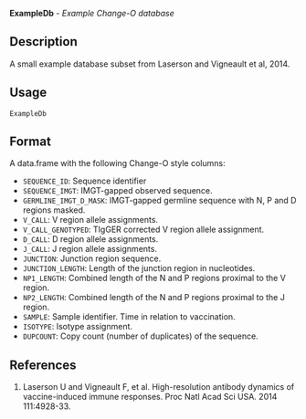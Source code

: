 **ExampleDb** - *Example Change-O database*

Description
--------------------

A small example database subset from Laserson and Vigneault et al, 2014.


Usage
--------------------
```
ExampleDb
```




Format
-------------------
A data.frame with the following Change-O style columns:

+ `SEQUENCE_ID`:           Sequence identifier
+ `SEQUENCE_IMGT`:         IMGT-gapped observed sequence.
+ `GERMLINE_IMGT_D_MASK`:  IMGT-gapped germline sequence with N, P and
D regions masked.
+ `V_CALL`:                V region allele assignments.
+ `V_CALL_GENOTYPED`:      TIgGER corrected V region allele assignment.
+ `D_CALL`:                D region allele assignments.
+ `J_CALL`:                J region allele assignments.
+ `JUNCTION`:              Junction region sequence.
+ `JUNCTION_LENGTH`:       Length of the junction region in nucleotides.
+ `NP1_LENGTH`:            Combined length of the N and P regions proximal
to the V region.
+ `NP2_LENGTH`:            Combined length of the N and P regions proximal
to the J region.
+ `SAMPLE`:                Sample identifier. Time in relation to vaccination.
+ `ISOTYPE`:               Isotype assignment.
+ `DUPCOUNT`:              Copy count (number of duplicates) of the sequence.


References
-------------------


1. Laserson U and Vigneault F, et al. High-resolution antibody dynamics of
vaccine-induced immune responses.
Proc Natl Acad Sci USA. 2014 111:4928-33.










